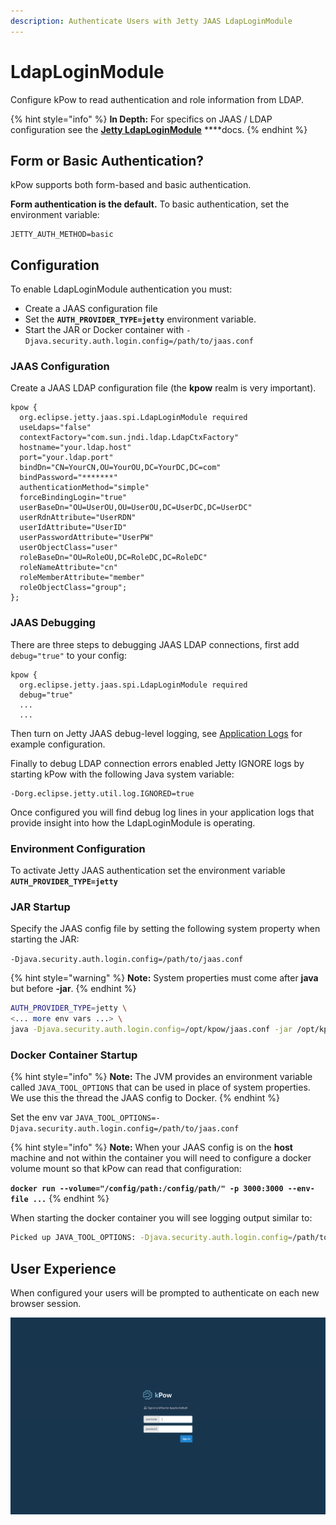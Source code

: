 ```yaml
---
description: Authenticate Users with Jetty JAAS LdapLoginModule
---
```


# LdapLoginModule

Configure kPow to read authentication and role information from LDAP.

{% hint style="info" %}
**In Depth:** For specifics on JAAS / LDAP configuration see the [**Jetty LdapLoginModule**](https://www.eclipse.org/jetty/documentation/current/jaas-support.html) ****docs.
{% endhint %}

## Form or Basic Authentication?

kPow supports both form-based and basic authentication.

**Form authentication is the default.** To basic authentication, set the environment variable:

```text
JETTY_AUTH_METHOD=basic
```

## Configuration

To enable LdapLoginModule authentication you must:

* Create a JAAS configuration file
* Set the **`AUTH_PROVIDER_TYPE=jetty`** environment variable.
* Start the JAR or Docker container with `-Djava.security.auth.login.config=/path/to/jaas.conf`

### JAAS Configuration

Create a JAAS LDAP configuration file \(the **kpow** realm is very important\).

```text
kpow {
  org.eclipse.jetty.jaas.spi.LdapLoginModule required
  useLdaps="false"
  contextFactory="com.sun.jndi.ldap.LdapCtxFactory"
  hostname="your.ldap.host"
  port="your.ldap.port"
  bindDn="CN=YourCN,OU=YourOU,DC=YourDC,DC=com"
  bindPassword="*******"
  authenticationMethod="simple"
  forceBindingLogin="true"
  userBaseDn="OU=UserOU,OU=UserOU,DC=UserDC,DC=UserDC"
  userRdnAttribute="UserRDN"
  userIdAttribute="UserID"
  userPasswordAttribute="UserPW"
  userObjectClass="user"
  roleBaseDn="OU=RoleOU,DC=RoleDC,DC=RoleDC"
  roleNameAttribute="cn"
  roleMemberAttribute="member"
  roleObjectClass="group";
};
```

### JAAS Debugging

There are three steps to debugging JAAS LDAP connections, first add `debug="true"` to your config:

```text
kpow {
  org.eclipse.jetty.jaas.spi.LdapLoginModule required
  debug="true"
  ...
  ...
```

Then turn on Jetty JAAS debug-level logging, see [Application Logs](../installation/application-logs.md) for example configuration.

Finally to debug LDAP connection errors enabled Jetty IGNORE logs by starting kPow with the following Java system variable:

```text
-Dorg.eclipse.jetty.util.log.IGNORED=true
```

Once configured you will find debug log lines in your application logs that provide insight into how the LdapLoginModule is operating.

### Environment Configuration

To activate Jetty JAAS authentication set the environment variable **`AUTH_PROVIDER_TYPE=jetty`**

### JAR Startup

Specify the JAAS config file by setting the following system property when starting the JAR:

  `-Djava.security.auth.login.config=/path/to/jaas.conf` 

{% hint style="warning" %}
**Note:** System properties must come after **java** but before **-jar**.
{% endhint %}

```bash
AUTH_PROVIDER_TYPE=jetty \
<... more env vars ...> \
java -Djava.security.auth.login.config=/opt/kpow/jaas.conf -jar /opt/kpow/latest.jar 
```

### Docker Container Startup

{% hint style="info" %}
**Note:** The JVM provides an environment variable called `JAVA_TOOL_OPTIONS` that can be used in place of system properties. We use this the thread the JAAS config to Docker.
{% endhint %}

Set the env var `JAVA_TOOL_OPTIONS=-Djava.security.auth.login.config=/path/to/jaas.conf`

{% hint style="info" %}
**Note:** When your JAAS config is on the **host** machine and not within the container you will need to configure a docker volume mount so that kPow can read that configuration:

**`docker run --volume="/config/path:/config/path/" -p 3000:3000 --env-file ...`**
{% endhint %}

When starting the docker container you will see logging output similar to:

```bash
Picked up JAVA_TOOL_OPTIONS: -Djava.security.auth.login.config=/path/to/jaas.conf
```

## User Experience

When configured your users will be prompted to authenticate on each new browser session.

![](../.gitbook/assets/screen-login.png)

